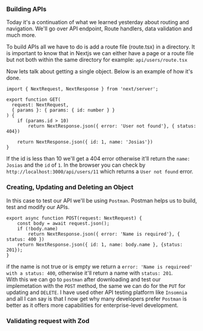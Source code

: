 ### Building APIs

Today it's a continuation of what we learned yesterday about routing and navigation. We'll go over API endpoint, Route handlers, data validation and much more.

To build APIs all we have to do is add a route file (route.tsx) in a directory. It is important to know that in Nextjs we can either have a page or a route file but not both within the same directory for example: `api/users/route.tsx`

Now lets talk about getting a single object. Below is an example of how it's done.
```
import { NextRequest, NextResponse } from 'next/server';

export function GET(
  request: NextRequest,
  { params }: { params: { id: number } }
) {
    if (params.id > 10) 
        return NextResponse.json({ error: 'User not found'}, { status: 404})

    return NextResponse.json({ id: 1, name: 'Josias'})
}
```
If the id is less than 10 we'll get a 404 error otherwise it'll return the `name: Josias` and the `id` of `1`. In the browser you can check by `http://localhost:3000/api/users/11` which returns a `User not found` error.

### Creating, Updating and Deleting an Object
In this case to test our API we'll be using `Postman`. Postman helps us to build, test and modify our APIs.
```
export async function POST(request: NextRequest) {
    const body = await request.json();
    if (!body.name)
        return NextResponse.json({ error: 'Name is required'}, { status: 400 })
    return NextResponse.json({ id: 1, name: body.name }, {status: 201});
}
```
if the name is not true or is empty we return a `error: 'Name is requireed' with a status: 400`, otherwise it'll return a name with `status: 201`. <br/>
With this we can go to `postman` after downloading and test our implemetation with the `POST` method, the same we can do for the `PUT` for updating and `DELETE`. I have used other API testing platform like `Insomnia` and all I can say is that I now get why many developers prefer `Postman` is better as it offers more capabilities for enterprise-level development. 

### Validating request with Zod
